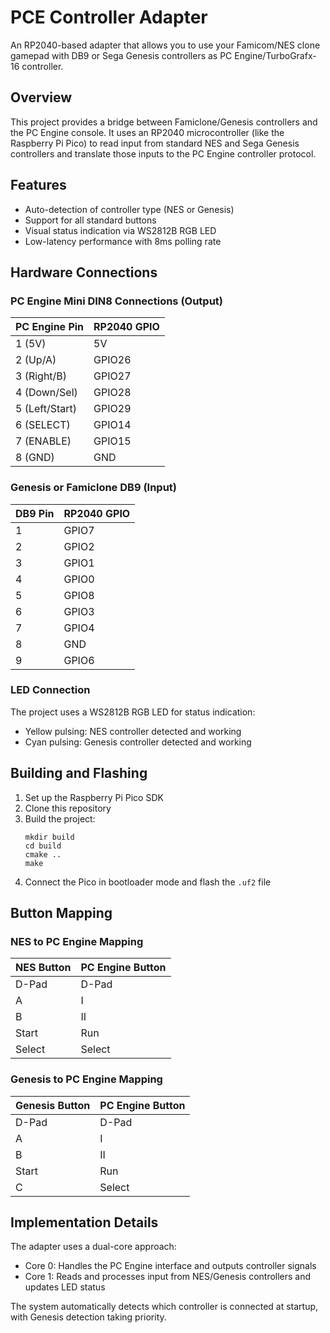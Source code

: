 # PCE Controller Adapter

An RP2040-based adapter that allows you to use your Famicom/NES clone gamepad with DB9 or Sega Genesis controllers as PC Engine/TurboGrafx-16 controller.

## Overview

This project provides a bridge between Famiclone/Genesis controllers and the PC Engine console. It uses an RP2040 microcontroller (like the Raspberry Pi Pico) to read input from standard NES and Sega Genesis controllers and translate those inputs to the PC Engine controller protocol.

## Features

- Auto-detection of controller type (NES or Genesis)
- Support for all standard buttons
- Visual status indication via WS2812B RGB LED
- Low-latency performance with 8ms polling rate

## Hardware Connections

### PC Engine Mini DIN8 Connections (Output) 

| PC Engine Pin | RP2040 GPIO |
|---------------|-------------|
| 1 (5V)        | 5V          |
| 2 (Up/A)      | GPIO26      |
| 3 (Right/B)   | GPIO27      |
| 4 (Down/Sel)  | GPIO28      |
| 5 (Left/Start)| GPIO29      |
| 6 (SELECT)    | GPIO14      |
| 7 (ENABLE)    | GPIO15      |
| 8 (GND)       | GND         |

### Genesis or Famiclone DB9 (Input)

| DB9 Pin | RP2040 GPIO |
|---------|-------------|
| 1       | GPIO7       |
| 2       | GPIO2       |
| 3       | GPIO1       |
| 4       | GPIO0       |
| 5       | GPIO8       |
| 6       | GPIO3       |
| 7       | GPIO4       |
| 8       | GND         |
| 9       | GPIO6       |

### LED Connection

The project uses a WS2812B RGB LED for status indication:
- Yellow pulsing: NES controller detected and working
- Cyan pulsing: Genesis controller detected and working

## Building and Flashing

1. Set up the Raspberry Pi Pico SDK
2. Clone this repository
3. Build the project:
   ```
   mkdir build
   cd build
   cmake ..
   make
   ```
4. Connect the Pico in bootloader mode and flash the `.uf2` file

## Button Mapping

### NES to PC Engine Mapping

| NES Button | PC Engine Button |
|------------|------------------|
| D-Pad      | D-Pad            |
| A          | I                |
| B          | II               |
| Start      | Run              |
| Select     | Select           |

### Genesis to PC Engine Mapping

| Genesis Button | PC Engine Button |
|----------------|------------------|
| D-Pad          | D-Pad            |
| A              | I                |
| B              | II               |
| Start          | Run              |
| C              | Select           |

## Implementation Details

The adapter uses a dual-core approach:
- Core 0: Handles the PC Engine interface and outputs controller signals
- Core 1: Reads and processes input from NES/Genesis controllers and updates LED status

The system automatically detects which controller is connected at startup, with Genesis detection taking priority.

